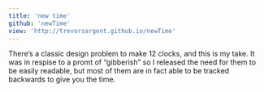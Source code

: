 ```yaml
---
title: 'new time'
github: 'newTime'
view: 'http://trevorsargent.github.io/newTime'
---
```


There’s a classic design problem to make 12 clocks, and this is my take. It was in respise to a promt of  “gibberish” so I released the need for them to be easily readable, but most of them are in fact able to be tracked backwards to give you the time. 